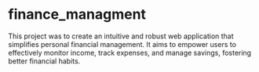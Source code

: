# finance_managment
This project was to create an intuitive and robust web application that simplifies personal financial management. It aims to empower users to effectively monitor income, track expenses, and manage savings, fostering better financial habits.
